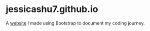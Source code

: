 # jessicashu7.github.io

A [website](https://jessicashu7.github.io) I made using Bootstrap to document my coding journey.
